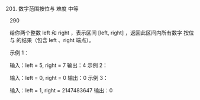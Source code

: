201. 数字范围按位与
难度
中等

290





给你两个整数 left 和 right ，表示区间 [left, right] ，返回此区间内所有数字 按位与 的结果（包含 left 、right 端点）。

 

示例 1：

输入：left = 5, right = 7
输出：4
示例 2：

输入：left = 0, right = 0
输出：0
示例 3：

输入：left = 1, right = 2147483647
输出：0